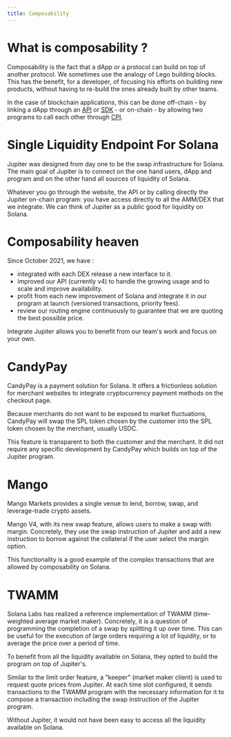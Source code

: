 ```yaml
---
title: Composability
---
```


# What is composability ?

<p>Composability is the fact that a dApp or a protocol can build on top of another protocol. We sometimes use the analogy of Lego building blocks. This has the benefit, for a developer, of focusing his efforts on building new products, without having to re-build the ones already built by other teams.</p>
<p>In the case of blockchain applications, this can be done off-chain - by linking a dApp through an <a href="docs/category/web--app-integration">API</a> or <a href="docs/Integrating-Jupiter/backend-bot-integration#integrating-jupiter-with-sdk">SDK</a> - or on-chain - by allowing two programs to call each other through <a href="docs/Integrating-Jupiter/cpi-smart-contract-integration">CPI</a>.</p>

# Single Liquidity Endpoint For Solana

<p>Jupiter was designed from day one to be the swap infrastructure for Solana. The main goal of Jupiter is to connect on the one hand users, dApp and program and on the other hand all sources of liquidity of Solana.</p>
<p>Whatever you go through the website, the API or by calling directly the Jupiter on-chain program: you have access directly to all the AMM/DEX that we integrate. We can think of Jupiter as a public good for liquidity on Solana.</p>

# Composability heaven

Since October 2021, we have :
* integrated with each DEX release a new interface to it.
* improved our API (currently v4) to handle the growing usage and to scale and improve availability.
* profit from each new improvement of Solana and integrate it in our program at launch (versioned transactions, priority fees).
* review our routing engine continuously to guarantee that we are quoting the best possible price.

<p>Integrate Jupiter allows you to benefit from our team's work and focus on your own.</p>

# CandyPay

<p>CandyPay is a payment solution for Solana. It offers a frictionless solution for merchant websites to integrate cryptocurrency payment methods on the checkout page.</p>
<p>Because merchants do not want to be exposed to market fluctuations, CandyPay will swap the SPL token chosen by the customer into the SPL token chosen by the merchant, usually USDC.</p>
<p>This feature is transparent to both the customer and the merchant. It did not require any specific development by CandyPay which builds on top of the Jupiter program.</p>

# Mango

<p>Mango Markets provides a single venue to lend, borrow, swap, and leverage-trade crypto assets.</p>
<p>Mango V4, with its new swap feature, allows users to make a swap with margin. Concretely, they use the swap instruction of Jupiter and add a new instruction to borrow against the collateral if the user select the margin option.</p>
<p>This functionality is a good example of the complex transactions that are allowed by composability on Solana.</p>

# TWAMM

<p>Solana Labs has realized a reference implementation of TWAMM (time-weighted average market maker). Concretely, it is a question of programming the completion of a swap by splitting it up over time. This can be useful for the execution of large orders requiring a lot of liquidity, or to average the price over a period of time.</p>
<p>To benefit from all the liquidity available on Solana, they opted to build the program on top of Jupiter's.</p>
<p>Similar to the limit order feature, a "keeper" (market maker client) is used to request quote prices from Jupiter. At each time slot configured, it sends transactions to the TWAMM program with the necessary information for it to compose a transaction including the swap instruction of the Jupiter program.</p>
<p>Without Jupiter, it would not have been easy to access all the liquidity available on Solana.</p>




